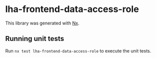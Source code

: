 # lha-frontend-data-access-role

This library was generated with [Nx](https://nx.dev).

## Running unit tests

Run `nx test lha-frontend-data-access-role` to execute the unit tests.
